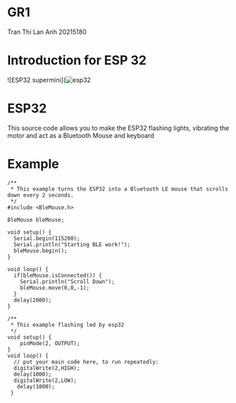 # GR1
Tran Thi Lan Anh 20215180
# Introduction for ESP 32
![ESP32 supermini](![esp32](https://github.com/lanhhtran/GR1/assets/117920786/23f3ab52-4368-4660-9157-a7627f85872f)
# ESP32
This source code allows you to make the ESP32 flashing lights, vibrating the motor and act as a Bluetooth Mouse and keyboard
# Example
```
/**
 * This example turns the ESP32 into a Bluetooth LE mouse that scrolls down every 2 seconds.
 */
#include <BleMouse.h>

BleMouse bleMouse;

void setup() {
  Serial.begin(115200);
  Serial.println("Starting BLE work!");
  bleMouse.begin();
}

void loop() {
  if(bleMouse.isConnected()) {
    Serial.println("Scroll Down");
    bleMouse.move(0,0,-1);
  }
  delay(2000);
}
```
```
/**
 * This example flashing led by esp32
 */
void setup() {
    pinMode(2, OUTPUT);
}
void loop() {
  // put your main code here, to run repeatedly:
  digitalWrite(2,HIGH);
  delay(1000);
  digitalWrite(2,LOW);
   delay(1000);
 }
```

